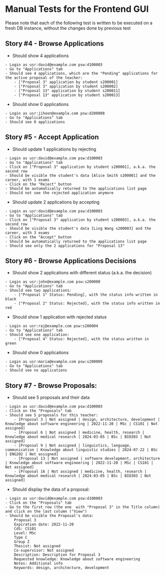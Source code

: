 # Manual Tests for the Frontend GUI
Please note that each of the following test is written to be executed on a fresh DB instance, without the changes done by previous test
## Story #4 - Browse Applications
- Should show 4 applications
```
- Login as usr:david@example.com psw:d100003
- Go to "Applications" tab
- Should see 4 applications, which are the "Pending" applications for the active proposal of the teacher: 
    - ["Proposal 3" application by student s200001]
    - ["Proposal 3" application by student s200002]
    - ["Proposal 13" application by student s200011]
    - ["Proposal 13" application by student s200013]
```
- Should show 0 applications
```
- Login as usr:jihoon@example.com psw:d200008
- Go to "Applications" tab
- Should see 0 applications
```

## Story #5 - Accept Application
- Should update 1 applications by rejecting
```
- Login as usr:david@example.com psw:d100003
- Go to "Applications" tab
- Click on ["Proposal 3" application by student s200001], a.k.a. the second row
- Should be visible the student's data [Alice Smith s200001] and the career, with 1 exams
- Click on the "Reject" button
- Should be automatically returned to the applications list page
- Should not see the rejected application anymore
```
- Should update 2 applications by accepting
```
- Login as usr:david@example.com psw:d100003
- Go to "Applications" tab
- Click on ["Proposal 3" application by student s200003], a.k.a. the second row
- Should be visible the student's data [Ling Wang s200003] and the career, with 3 exams
- Click on the "Accept" button
- Should be automatically returned to the applications list page
- Should see only the 2 applications for "Proposal 13"
```

## Story #6 - Browse Applications Decisions
- Should show 2 applications with different status (a.k.a. the decision)
```
- Login as usr:john@example.com psw:s200000
- Go to "Applications" tab
- Should see two applications:
    - ["Proposal 1" Status: Pending], with the status info written in black
    - ["Proposal 2" Status: Rejected], with the status info written in red
```
- Should show 1 application with rejected status
```
- Login as usr:raj@example.com psw:s200004
- Go to "Applications" tab
- Should see one application:
    - ["Proposal 4" Status: Rejected], with the status written in green
```
- Should show 0 applications 
```
- Login as usr:maria@example.com psw:s200009
- Go to "Applications" tab
- Should see no applications
```
## Story #7 - Browse Proposals:
- Should see 5 proposals and their data
```
- Login as usr:david@example.com psw:d100003
- Click on the "Proposals" tab
- Should see 5 proposals for this teacher:
    - [Proposal 3 | Not assigned | design, architecture, development | Knowledge about software engineering | 2022-11-20 | MSc | CS101 | Not assigned]
    - [Proposal 6 | Not assigned | medicine, health, research | Knowledge about medical research | 2024-03-05 | BSc | BIO303 | Not assigned]
    - [Proposal 9 | Not assigned | linguistics, language, communication | Knowledge about linguistic studies | 2024-07-22 | BSc | ENG202 | Not assigned]	
    - [Proposal 13 | Not assigned | software development, architecture | Knowledge about software engineering | 2022-11-20 | MSc | CS101 | Not assigned]
    - [Proposal 16 | Not assigned | medicine, health, research | Knowledge about medical research | 2024-03-05 | BSc | BIO303 | Not assigned]

```
- Should display the data of a proposal:
```
- Login as usr:david@example.com psw:d100003
- Click on the "Proposals" tab
- Go to the first row (the one  with "Proposal 3" in the Title column) and click on the last column ("View")
- Should be visible the Proposal's data:
    Proposal 3
    Expiration date: 2022-11-20
    CdS: CS101
    Level: MSc
    Type C
    Group Z
    Thesist: Not assigned
    Co-supervisor: Not assigned
    Description: Description for Proposal 3
    Requested knowledge: Knowledge about software engineering
    Notes: Additional info
    Keywords: design, architecture, development
```